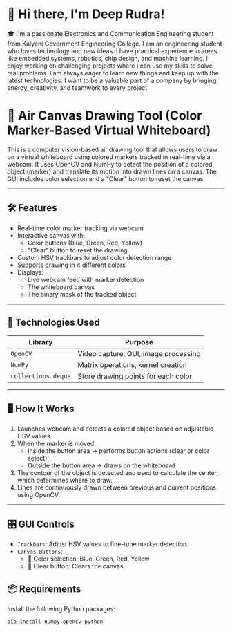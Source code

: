 # 👋 Hi there, I'm Deep Rudra!

🎓 I'm a passionate Electronics and Communication Engineering student from Kalyani Government Engineering College.
I am an engineering student who loves technology and new ideas. I have practical experience in areas like embedded systems, robotics, chip design, and machine learning. I enjoy working on challenging projects where I can use my skills to solve real problems. I am always eager to learn new things and keep up with the latest technologies. I want to be a valuable part of a company by bringing energy, creativity, and teamwork to every project

# 🎨 Air Canvas Drawing Tool (Color Marker-Based Virtual Whiteboard)

This is a computer vision-based air drawing tool that allows users to draw on a virtual whiteboard using colored markers tracked in real-time via a webcam. It uses OpenCV and NumPy to detect the position of a colored object (marker) and translate its motion into drawn lines on a canvas. The GUI includes color selection and a "Clear" button to reset the canvas.

---

## 🛠️ Features

- Real-time color marker tracking via webcam
- Interactive canvas with:
  - Color buttons (Blue, Green, Red, Yellow)
  - "Clear" button to reset the drawing
- Custom HSV trackbars to adjust color detection range
- Supports drawing in 4 different colors
- Displays:
  - Live webcam feed with marker detection
  - The whiteboard canvas
  - The binary mask of the tracked object

---

## 🧠 Technologies Used

| Library         | Purpose                             |
|----------------|-------------------------------------|
| `OpenCV`       | Video capture, GUI, image processing |
| `NumPy`        | Matrix operations, kernel creation   |
| `collections.deque` | Store drawing points for each color |

---

## 🖥️ How It Works

1. Launches webcam and detects a colored object based on adjustable HSV values.
2. When the marker is moved:
   - Inside the button area → performs button actions (clear or color select)
   - Outside the button area → draws on the whiteboard
3. The contour of the object is detected and used to calculate the center, which determines where to draw.
4. Lines are continuously drawn between previous and current positions using OpenCV.

---

## 🎛️ GUI Controls

- `Trackbars`: Adjust HSV values to fine-tune marker detection.
- `Canvas Buttons`:  
  - 🎨 Color selection: Blue, Green, Red, Yellow  
  - 🧹 Clear button: Clears the canvas
## 📦 Requirements

Install the following Python packages:

```bash
pip install numpy opencv-python
